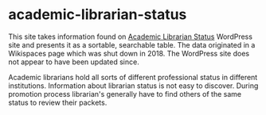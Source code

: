 # academic-librarian-status

This site takes information found on [Academic Librarian Status](https://academiclibrarianstatus.wordpress.com/) WordPress site and presents it as a sortable, searchable table.
The data originated in a Wikispaces page which was shut down in 2018.
The WordPress site does not appear to have been updated since.

Academic librarians hold all sorts of different professional status in different institutions.
Information about librarian status is not easy to discover. 
During promotion process librarian's generally have to find others of the same status to review their packets.
